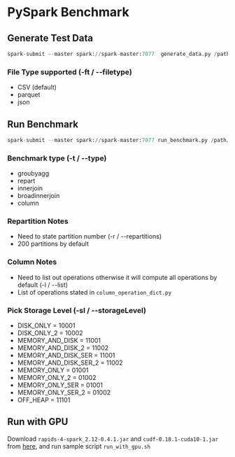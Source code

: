 # PySpark Benchmark

## Generate Test Data
```py
spark-submit --master spark://spark-master:7077  generate_data.py /path/to/test/data/file -r num_rows -p num_partitions
```
### File Type supported (-ft / --filetype)
- CSV (default)
- parquet
- json

## Run Benchmark
```py
spark-submit --master spark://spark-master:7077 run_benchmark.py /path/to/test/data/file -r num_partitions  -o 'output' -sl 11001 -t column -l max,min
```
### Benchmark type (-t / --type)
- groubyagg
- repart
- innerjoin
- broadinnerjoin
- column

### Repartition Notes
- Need to state partition number (-r / --repartitions)
- 200 partitions by default

### Column Notes
- Need to list out operations otherwise it will compute all operations by default (-l / --list)
- List of operations stated in `column_operation_dict.py`
### Pick Storage Level (-sl / --storageLevel)
- DISK_ONLY = 10001
- DISK_ONLY_2 = 10002
- MEMORY_AND_DISK = 11001
- MEMORY_AND_DISK_2 = 11002
- MEMORY_AND_DISK_SER = 11001
- MEMORY_AND_DISK_SER_2 = 11002
- MEMORY_ONLY = 01001
- MEMORY_ONLY_2 = 01002
- MEMORY_ONLY_SER = 01001
- MEMORY_ONLY_SER_2 = 01002
- OFF_HEAP = 11101

## Run with GPU

Download `rapids-4-spark_2.12-0.4.1.jar` and `cudf-0.18.1-cuda10-1.jar` from [here](https://nvidia.github.io/spark-rapids/docs/download.html), and run sample script `run_with_gpu.sh`